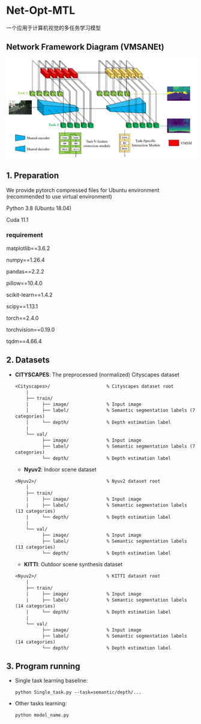 # Net-Opt-MTL
一个应用于计算机视觉的多任务学习模型

## Network Framework Diagram (VMSANEt)

<p align="center">
  <img src="./VMSANet.png" width="700"/>
</p>

## 1. Preparation
We provide pytorch compressed files for Ubuntu environment (recommended to use virtual environment)

Python 3.8 (Ubuntu 18.04)

Cuda  11.1

### requirement
matplotlib==3.6.2

numpy==1.26.4

pandas==2.2.2

pillow==10.4.0

scikit-learn==1.4.2

scipy==1.13.1

torch==2.4.0

torchvision==0.19.0

tqdm==4.66.4

## 2. Datasets

* **CITYSCAPES**: The preprocessed (normalized) Cityscapes dataset
  ```
  <Cityscapes>/                     % Cityscapes dataset root
      |
      ├── train/
      |     ├── image/              % Input image
      |     ├── label/              % Semantic segmentation labels (7 categories)
      |     └── depth/              % Depth estimation label
      |
      └── val/
            ├── image/              % Input image
            ├── label/              % Semantic segmentation labels (7 categories)
            └── depth/              % Depth estimation label
  ```

  * **Nyuv2**: Indoor scene dataset
  ```
  <Nyuv2>/                          % Nyuv2 dataset root
      |
      ├── train/
      |     ├── image/              % Input image
      |     ├── label/              % Semantic segmentation labels (13 categories)
      |     └── depth/              % Depth estimation label
      |
      └── val/
            ├── image/              % Input image
            ├── label/              % Semantic segmentation labels (13 categories)
            └── depth/              % Depth estimation label
  ```

    * **KITTI**: Outdoor scene synthesis dataset
  ```
  <Nyuv2>/                          % KITTI dataset root
      |
      ├── train/
      |     ├── image/              % Input image
      |     ├── label/              % Semantic segmentation labels (14 categories)
      |     └── depth/              % Depth estimation label
      |
      └── val/
            ├── image/              % Input image
            ├── label/              % Semantic segmentation labels (14 categories)
            └── depth/              % Depth estimation label
  ```

## 3. Program running

- Single task learning baseline:
  ```
  python Single_task.py --task=semantic/depth/...
  ```
  
- Other tasks learning:
  ```
  python model_name.py
  ```
